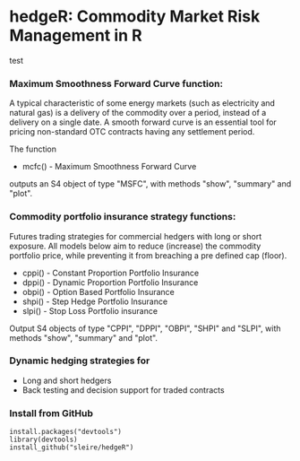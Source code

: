 # hedgeR: Commodity Market Risk Management in R

test

### Maximum Smoothness Forward Curve function:
A typical characteristic of some energy markets (such as electricity and natural gas) is a delivery of the commodity over a period, instead of a delivery on a single date. A smooth forward curve is an essential tool for pricing non-standard OTC contracts having any settlement period.

The function
- mcfc() - Maximum Smoothness Forward Curve 

outputs an S4 object of type "MSFC", with methods "show", "summary" and "plot".

### Commodity portfolio insurance strategy functions:
Futures trading strategies for commercial hedgers with long or short exposure. All models below aim to reduce (increase) the commodity portfolio price, while preventing it from breaching a pre defined cap (floor).

- cppi() - Constant Proportion Portfolio Insurance   
- dppi() - Dynamic Proportion Portfolio Insurance   
- obpi() - Option Based Portfolio Insurance         
- shpi() - Step Hedge Portfolio Insurance            
- slpi() - Stop Loss Portfolio insurance             

Output S4 objects of type "CPPI", "DPPI", "OBPI", "SHPI" and "SLPI", with methods "show", "summary" and "plot".

### Dynamic hedging strategies for
- Long and short hedgers
- Back testing and decision support for traded contracts

### Install from GitHub
```
install.packages("devtools")  
library(devtools)
install_github("sleire/hedgeR")
```
